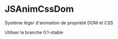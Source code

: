 JSAnimCssDom
============

Système léger d'animation de propriété DOM et CSS


Utiliser la branche 0.1-stable
